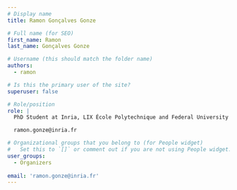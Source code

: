 ```yaml
---
# Display name
title: Ramon Gonçalves Gonze

# Full name (for SEO)
first_name: Ramon
last_name: Gonçalves Gonze

# Username (this should match the folder name)
authors:
  - ramon

# Is this the primary user of the site?
superuser: false

# Role/position
role: |
  PhD Student at Inria, LIX École Polytechnique and Federal University of Minas Gerais

  ramon.gonze@inria.fr

# Organizational groups that you belong to (for People widget)
#   Set this to `[]` or comment out if you are not using People widget.
user_groups:
  - Organizers
    
email: 'ramon.gonze@inria.fr'
---
```

